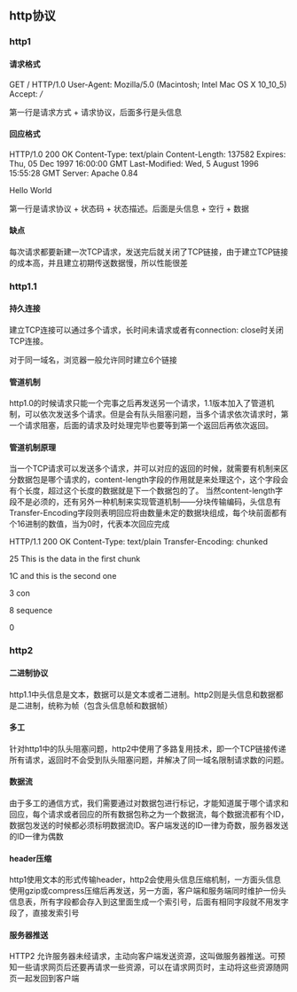 ## http协议

### http1

#### 请求格式


  GET / HTTP/1.0
  User-Agent: Mozilla/5.0 (Macintosh; Intel Mac OS X 10_10_5)
  Accept: */*

第一行是请求方式 + 请求协议，后面多行是头信息

#### 回应格式


  HTTP/1.0 200 OK 
  Content-Type: text/plain
  Content-Length: 137582
  Expires: Thu, 05 Dec 1997 16:00:00 GMT
  Last-Modified: Wed, 5 August 1996 15:55:28 GMT
  Server: Apache 0.84

  <html>
    <body>Hello World</body>
  </html>

第一行是请求协议 + 状态码 + 状态描述。后面是头信息 + 空行 + 数据

#### 缺点

每次请求都要新建一次TCP请求，发送完后就关闭了TCP链接，由于建立TCP链接的成本高，并且建立初期传送数据慢，所以性能很差


### http1.1

#### 持久连接

建立TCP连接可以通过多个请求，长时间未请求或者有connection: close时关闭TCP连接。

对于同一域名，浏览器一般允许同时建立6个链接

#### 管道机制

http1.0的时候请求只能一个完事之后再发送另一个请求，1.1版本加入了管道机制，可以依次发送多个请求。但是会有队头阻塞问题，当多个请求依次请求时，第一个请求阻塞，后面的请求及时处理完毕也要等到第一个返回后再依次返回。

#### 管道机制原理

当一个TCP请求可以发送多个请求，并可以对应的返回的时候，就需要有机制来区分数据包是哪个请求的，content-length字段的作用就是来处理这个，这个字段会有个长度，超过这个长度的数据就是下一个数据包的了。
当然content-length字段不是必须的，还有另外一种机制来实现管道机制——分块传输编码，头信息有Transfer-Encoding字段则表明回应将由数量未定的数据块组成，每个块前面都有个16进制的数值，当为0时，代表本次回应完成


  HTTP/1.1 200 OK
  Content-Type: text/plain
  Transfer-Encoding: chunked

  25
  This is the data in the first chunk

  1C
  and this is the second one

  3
  con

  8
  sequence

  0


### http2


#### 二进制协议

http1.1中头信息是文本，数据可以是文本或者二进制。http2则是头信息和数据都是二进制，统称为帧（包含头信息帧和数据帧）

#### 多工

针对http1中的队头阻塞问题，http2中使用了多路复用技术，即一个TCP链接传递所有请求，返回时不会受到队头阻塞问题，并解决了同一域名限制请求数的问题。


#### 数据流

由于多工的通信方式，我们需要通过对数据包进行标记，才能知道属于哪个请求和回应，每个请求或者回应的所有数据包称之为一个数据流，每个数据流都有个ID，数据包发送的时候都必须标明数据流ID。客户端发送的ID一律为奇数，服务器发送的ID一律为偶数


#### header压缩

http1使用文本的形式传输header，http2会使用头信息压缩机制，一方面头信息使用gzip或compress压缩后再发送，另一方面，客户端和服务端同时维护一份头信息表，所有字段都会存入到这里面生成一个索引号，后面有相同字段就不用发字段了，直接发索引号

#### 服务器推送

HTTP2 允许服务器未经请求，主动向客户端发送资源，这叫做服务器推送。可预知一些请求网页后还要再请求一些资源，可以在请求网页时，主动将这些资源随网页一起发回到客户端